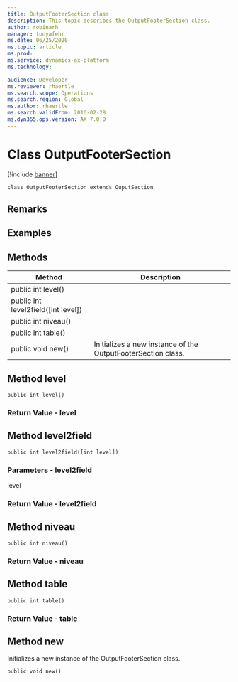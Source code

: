 ```yaml
---
title: OutputFooterSection class
description: This topic describes the OutputFooterSection class.
author: robinarh
manager: tonyafehr
ms.date: 06/25/2020
ms.topic: article
ms.prod: 
ms.service: dynamics-ax-platform
ms.technology: 

audience: Developer
ms.reviewer: rhaertle
ms.search.scope: Operations
ms.search.region: Global
ms.author: rhaertle
ms.search.validFrom: 2016-02-28
ms.dyn365.ops.version: AX 7.0.0
---
```


# Class OutputFooterSection

[!include [banner](../../includes/banner.md)]

```xpp
class OutputFooterSection extends OuputSection
```

## Remarks

## Examples

## Methods

| Method                                | Description                                                  |
|---------------------------------------|--------------------------------------------------------------|
| public int level()                    |                                                              |
| public int level2field(\[int level\]) |                                                              |
| public int niveau()                   |                                                              |
| public int table()                    |                                                              |
| public void new()                     | Initializes a new instance of the OutputFooterSection class. |

## Method level

```xpp
public int level()
```

### Return Value - level

## Method level2field

```xpp
public int level2field([int level])
```

### Parameters - level2field

level  

### Return Value - level2field

## Method niveau

```xpp
public int niveau()
```

### Return Value - niveau

## Method table

```xpp
public int table()
```

### Return Value - table

## Method new

Initializes a new instance of the OutputFooterSection class.

```xpp
public void new()
```

